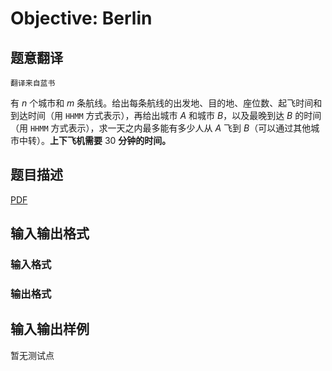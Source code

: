 # Objective: Berlin

## 题意翻译

`翻译来自蓝书`

有 $n$ 个城市和 $m$ 条航线。给出每条航线的出发地、目的地、座位数、起飞时间和到达时间（用 `HHMM` 方式表示），再给出城市 $A$ 和城市 $B$，以及最晚到达 $B$ 的时间（用 `HHMM` 方式表示），求一天之内最多能有多少人从 $A$ 飞到 $B$（可以通过其他城市中转）。**上下飞机需要** $30$ **分钟的时间。**

## 题目描述

[problemUrl]: https://uva.onlinejudge.org/index.php?option=com_onlinejudge&Itemid=8&category=246&page=show_problem&problem=3602

[PDF](https://uva.onlinejudge.org/external/11/p1161.pdf)

## 输入输出格式

### 输入格式

### 输出格式

## 输入输出样例

暂无测试点

